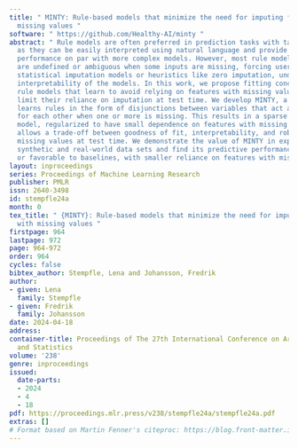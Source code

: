 ```yaml
---
title: " MINTY: Rule-based models that minimize the need for imputing features with
  missing values "
software: " https://github.com/Healthy-AI/minty "
abstract: " Rule models are often preferred in prediction tasks with tabular inputs
  as they can be easily interpreted using natural language and provide predictive
  performance on par with more complex models. However, most rule models’ predictions
  are undefined or ambiguous when some inputs are missing, forcing users to rely on
  statistical imputation models or heuristics like zero imputation, undermining the
  interpretability of the models. In this work, we propose fitting concise yet precise
  rule models that learn to avoid relying on features with missing values and, therefore,
  limit their reliance on imputation at test time. We develop MINTY, a method that
  learns rules in the form of disjunctions between variables that act as replacements
  for each other when one or more is missing. This results in a sparse linear rule
  model, regularized to have small dependence on features with missing values, that
  allows a trade-off between goodness of fit, interpretability, and robustness to
  missing values at test time. We demonstrate the value of MINTY in experiments using
  synthetic and real-world data sets and find its predictive performance comparable
  or favorable to baselines, with smaller reliance on features with missing values. "
layout: inproceedings
series: Proceedings of Machine Learning Research
publisher: PMLR
issn: 2640-3498
id: stempfle24a
month: 0
tex_title: " {MINTY}: Rule-based models that minimize the need for imputing features
  with missing values "
firstpage: 964
lastpage: 972
page: 964-972
order: 964
cycles: false
bibtex_author: Stempfle, Lena and Johansson, Fredrik
author:
- given: Lena
  family: Stempfle
- given: Fredrik
  family: Johansson
date: 2024-04-18
address:
container-title: Proceedings of The 27th International Conference on Artificial Intelligence
  and Statistics
volume: '238'
genre: inproceedings
issued:
  date-parts:
  - 2024
  - 4
  - 18
pdf: https://proceedings.mlr.press/v238/stempfle24a/stempfle24a.pdf
extras: []
# Format based on Martin Fenner's citeproc: https://blog.front-matter.io/posts/citeproc-yaml-for-bibliographies/
---
```

